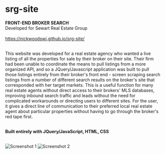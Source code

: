 # srg-site

<b>FRONT-END BROKER SEARCH</b><br>
Developed for Sewart Real Estate Group<br>
<br>
https://nickwoodswi.github.io/srg-site/<br>
<br>

This website was developed for a real estate agency who wanted a live listing of all the properties for sale by their broker on their site. Their firm had been unable to coordinate the means to pull listings from a more organized API, and so a JQuery/Javascript application was built to pull those listings entirely from their broker's front end - screen scraping search listings from a number of different search results on the broker's site that corresponded with her target markets. This is a useful function for many real estate agents without direct access to their brokers' MLS databases, improving inbound search traffic and leads without the need for complicated workarounds or directing users to different sites. For the user, it gives a direct line of communication to their preferred local real estate agent about particular properties without having to go through the broker's red tape first.<br><br>

<b>Built entirely with JQuery/JavaScript, HTML, CSS</b><br>
<br>

![Screenshot 1](https://nickwoodswi.github.io/srg-site/srg-photos/Screencap1.PNG)
![Screenshot 2](https://nickwoodswi.github.io/srg-site/srg-photos/Screencap2.PNG)




